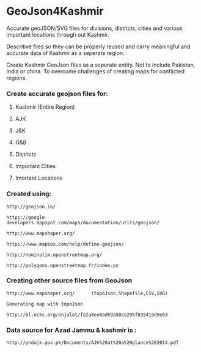 # GeoJson4Kashmir

Accurate geoJSON/SVG files for divisions, districts, cities and various important locations through out Kashmir.

Descritive files so they can be properly reused and carry meaningful and accurate data of Kashmir as a seperate region.

Create Kashmir GeoJson files as a seperate entity. Not to include Pakistan, India or china. To overcome challenges of creating maps for conflicted regions.

### Create accurate geojson files for:

1. Kashmir (Entire Region)

2. AJK

3. J&K

4. G&B

5. Districts

6. Important Cities

7. Imortant Locations

### Created using:

    http://geojson.io/

    https://google-developers.appspot.com/maps/documentation/utils/geojson/

    http://www.mapshaper.org/

    https://www.mapbox.com/help/define-geojson/

    http://nominatim.openstreetmap.org/

    http://polygons.openstreetmap.fr/index.py

### Creating other source files from GeoJson
    http://www.mapshaper.org/      (topoJson,Shapefile,CSV,SVG)
    
    Generating map with topoJson
    
    http://bl.ocks.org/enjalot/fe2a8ee0ad59a58ce295f035419d9e63
    
### Data source for Azad Jammu & kashmir is :

    http://pndajk.gov.pk/Documents/AJK%20at%20a%20glance%202014.pdf
